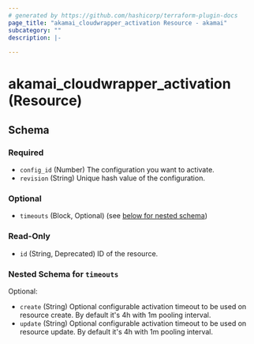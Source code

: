 ```yaml
---
# generated by https://github.com/hashicorp/terraform-plugin-docs
page_title: "akamai_cloudwrapper_activation Resource - akamai"
subcategory: ""
description: |-
  
---
```


# akamai_cloudwrapper_activation (Resource)





<!-- schema generated by tfplugindocs -->
## Schema

### Required

- `config_id` (Number) The configuration you want to activate.
- `revision` (String) Unique hash value of the configuration.

### Optional

- `timeouts` (Block, Optional) (see [below for nested schema](#nestedblock--timeouts))

### Read-Only

- `id` (String, Deprecated) ID of the resource.

<a id="nestedblock--timeouts"></a>
### Nested Schema for `timeouts`

Optional:

- `create` (String) Optional configurable activation timeout to be used on resource create. By default it's 4h with 1m pooling interval.
- `update` (String) Optional configurable activation timeout to be used on resource update. By default it's 4h with 1m pooling interval.
